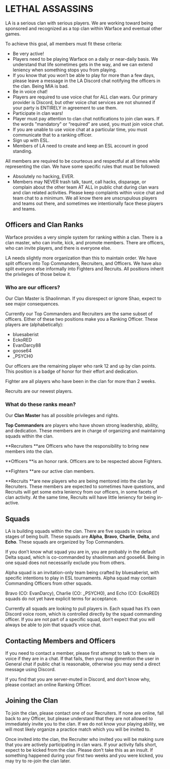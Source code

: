 # LETHAL ASSASSINS

LA is a serious clan with serious players. We are working toward being sponsored and recognized as a top clan within Warface and eventual other games.

To achieve this goal, all members must fit these criteria:

- Be very active!
 - Players need to be playing Warface on a daily or near-daily basis. We understand that life sometimes gets in the way, and we can extend leniency when something stops you from playing.
 - If you know that you won’t be able to play for more than a few days, please leave a message in the LA Discord chat notifying the officers in the clan. Being MIA is bad.
- Be in voice chat!
 - Players are required to use voice chat for ALL clan wars. Our primary provider is Discord, but other voice chat services are not shunned if your party is ENTIRELY in agreement to use them.
- Participate in clan wars!
 - Player must pay attention to clan chat notifications to join clan wars. If the words "mandatory" or “required” are used, you must join voice chat.
 - If you are unable to use voice chat at a particular time, you must communicate that to a ranking officer.
- Sign up with ESL.
 - Members of LA need to create and keep an ESL account in good standing.

All members are required to be courteous and respectful at all times while representing the clan. We have some specific rules that must be followed:

- Absolutely no hacking, EVER.
- Members may NEVER trash talk, taunt, call hacks, disparage, or complain about the other team AT ALL in public chat during clan wars and clan related activities. Please keep complaints within voice chat and team chat to a minimum. We all know there are unscrupulous players and teams out there, and sometimes we intentionally face these players and teams.

## Officers and Clan Ranks

Warface provides a very simple system for ranking within a clan. There is a clan master, who can invite, kick, and promote members. There are officers, who can invite players, and there is everyone else.

LA needs slightly more organization than this to maintain order. We have split officers into Top Commanders, Recruiters, and Officers. We have also split everyone else informally into Fighters and Recruits. All positions inherit the privileges of those below it.

### Who are our officers?

Our Clan Master is Shaolinman. If you disrespect or ignore Shao, expect to see major consequences.

Currently our Top Commanders and Recruiters are the same subset of officers. Either of these two positions make you a Ranking Officer. These players are (alphabetically):
- bluesaberist
- EckoRED
- EvanDarcy88
- goose64
- \_PSYCH0

Our officers are the remaining player who rank 12 and up by clan points. This position is a badge of honor for their effort and dedication.

Fighter are all players who have been in the clan for more than 2 weeks.

Recruits are our newest players.

### What do these ranks mean?

Our **Clan Master** has all possible privileges and rights.

**Top Commanders** are players who have shown strong leadership, ability, and dedication. These members are in charge of organizing and maintaining squads within the clan.

**Recruiters **are Officers who have the responsibility to bring new members into the clan.

**Officers **is an honor rank. Officers are to be respected above Fighters.

**Fighters **are our active clan members.

**Recruits **are new players who are being mentored into the clan by Recruiters. These members are expected to sometimes have questions, and Recruits will get some extra leniency from our officers, in some facets of clan activity. At the same time, Recruits will have little leniency for being in-active.

## Squads

LA is building squads within the clan. There are five squads in various stages of being built. These squads are **Alpha**, **Bravo**, **Charlie**, **Delta**, and **Echo**. These squads are organized by Top Commanders.

If you don’t know what squad you are in, you are probably in the default Delta squad, which is co-commanded by shaolinman and goose64. Being in one squad does not necessarily exclude you from others.

Alpha squad is an invitation-only team being crafted by bluesaberist, with specific intentions to play in ESL tournaments. Alpha squad may contain Commanding Officers from other squads.

Bravo (CO: EvanDarcy), Charlie (CO: \_PSYCH0), and Echo (CO: EckoRED) squads do not yet have explicit terms for acceptance.

Currently all squads are looking to pull players in. Each squad has it’s own Discord voice room, which is controlled directly by the squad commanding officer. If you are not part of a specific squad, don’t expect that you will always be able to join that squad’s voice chat.

## Contacting Members and Officers

If you need to contact a member, please first attempt to talk to them via voice if they are in a chat. If that fails, then you may @mention the user in General chat if public chat is reasonable, otherwise you may send a direct message using Discord.

If you find that you are server-muted in Discord, and don’t know why, please contact an online Ranking Officer.

## Joining the Clan

To join the clan, please contact one of our Recruiters. If none are online, fall back to any Officer, but please understand that they are not allowed to immediately invite you to the clan. If we do not know your playing ability, we will most likely organize a practice match which you will be invited to.

Once invited into the clan, the Recruiter who invited you will be making sure that you are actively participating in clan wars. If your activity falls short, expect to be kicked from the clan. Please don’t take this as an insult. If something happened during your first two weeks and you were kicked, you may try to re-join the clan later.
